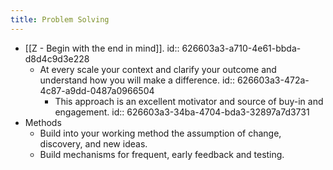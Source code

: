 ```yaml
---
title: Problem Solving
---
```


- [[Z - Begin with the end in mind]]. 
  id:: 626603a3-a710-4e61-bbda-d8d4c9d3e228
	- At every scale your context and clarify your outcome and understand how you will make a difference.
	  id:: 626603a3-472a-4c87-a9dd-0487a0966504
		- This approach is an excellent motivator and source of buy-in and engagement.
		  id:: 626603a3-34ba-4704-bda3-32897a7d3731
- Methods
	- Build into your working method the assumption of change, discovery, and new ideas.
	- Build mechanisms for frequent, early feedback and testing.